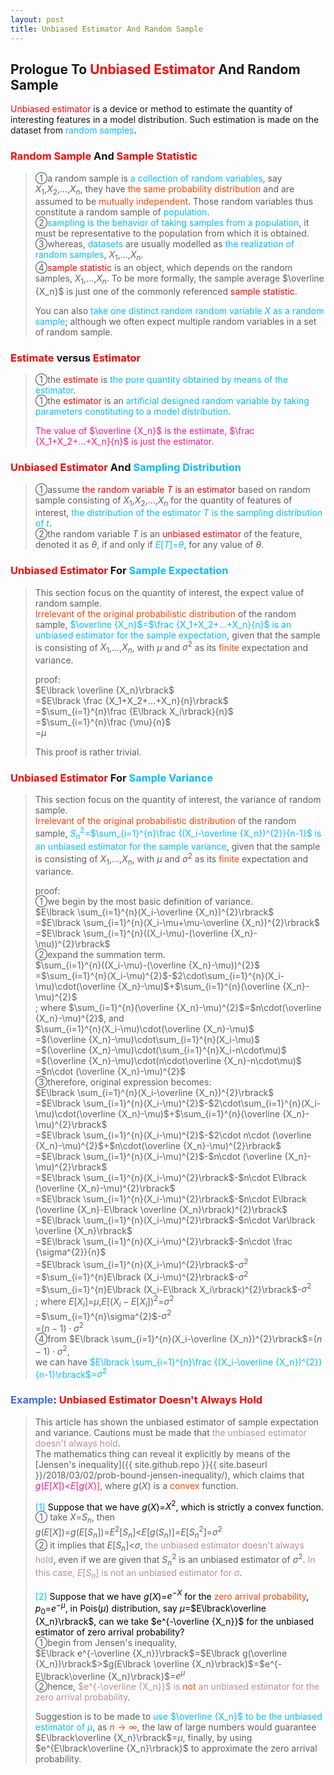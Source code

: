 ```yaml
---
layout: post
title: Unbiased Estimator And Random Sample
---
```


## Prologue To <font color="Red">Unbiased Estimator</font> And Random Sample
<p class="message">
<font color="Red">Unbiased estimator</font> is a device or method to estimate the quantity of interesting features in a model distribution.  Such estimation is made on the dataset from <font color="DeepSkyBlue">random samples</font>.
</p>

### <font color="Red">Random Sample</font> And <font color="Red">Sample Statistic</font>
>&#10112;a random sample is <font color="DeepSkyBlue">a collection of random variables</font>, say $X_1$,$X_2$,...,$X_n$, they have <font color="OrangeRed">the same probability distribution</font> and are assumed to be <font color="OrangeRed">mutually independent</font>.  Those random variables thus constitute a random sample of <font color="DeepSkyBlue">population</font>.  
>&#10113;<font color="DeepSkyBlue">sampling is the behavior of taking samples from a population</font>, it must be representative to the population from which it is obtained.  
>&#10114;whereas, <font color="DeepSkyBlue">datasets</font> are usually modelled as <font color="DeepSkyBlue">the realization of random samples</font>, $X_1$,...,$X_n$.  
>&#10115;<font color="red">sample statistic</font> is an object, which depends on the random samples, $X_1$,...,$X_n$.  To be more formally, the sample average $\overline {X_n}$ is just one of the commonly referenced <font color="red">sample statistic</font>.  
>
>You can also <font color="DeepSkyBlue">take one distinct random random variable $X$ as a random sample</font>; although we often expect multiple random variables in a set of random sample.  

### <font color="Red">Estimate</font> versus <font color="Red">Estimator</font>
>&#10112;the <font color="Red">estimate</font> is <font color="DeepSkyBlue">the pure quantity obtained by means of the estimator</font>.  
>&#10112;the <font color="Red">estimator</font> is an <font color="DeepSkyBlue">artificial designed random variable by taking parameters constituting to a model distribution</font>.  
>
><font color="DeepPink">The value of $\overline {X_n}$ is the estimate, $\frac {X_1+X_2+...+X_n}{n}$ is just the estimator.</font>  

### <font color="Red">Unbiased Estimator</font> And <font color="DeepSkyBlue">Sampling Distribution</font>
>&#10112;assume <font color="Red">the random variable $T$ is an estimator</font> based on random sample consisting of $X_1$,$X_2$,...,$X_n$ for the quantity of features of interest, <font color="DeepSkyBlue">the distribution of the estimator $T$ is the sampling distribution of $t$</font>.  
>&#10113;the random variable $T$ is an <font color="Red">unbiased estimator</font> of the feature, denoted it as $\theta$, if and only if <font color="DeepSkyBlue">$E\lbrack T\rbrack$=$\theta$</font>, for any value of $\theta$.  

### <font color="Red">Unbiased Estimator</font> For <font color="DeepSkyBlue">Sample Expectation</font>
>This section focus on the quantity of interest, the expect value of random sample.  
><font color="OrangeRed">Irrelevant of the original probabilistic distribution</font> of the random sample, <font color="DeepSkyBlue">$\overline {X_n}$=$\frac {X_1+X_2+...+X_n}{n}$ is an unbiased estimator for the sample expectation</font>, given that the sample is consisting of $X_1$,...,$X_n$, with $\mu$ and $\sigma^2$ as its <font color="OrangeRed">finite</font> expectation and variance.  
>
>proof:  
>$E\lbrack \overline {X_n}\rbrack$  
>=$E\lbrack \frac {X_1+X_2+...+X_n}{n}\rbrack$  
>=$\sum_{i=1}^{n}\frac {E\lbrack X_i\rbrack}{n}$  
>=$\sum_{i=1}^{n}\frac {\mu}{n}$  
>=$\mu$  
>
>This proof is rather trivial.  

### <font color="Red">Unbiased Estimator</font> For <font color="DeepSkyBlue">Sample Variance</font>
>This section focus on the quantity of interest, the variance of random sample.  
><font color="OrangeRed">Irrelevant of the original probabilistic distribution</font> of the random sample, <font color="DeepSkyBlue">$S_n^{2}$=$\sum_{i=1}^{n}\frac {(X_i-\overline {X_n})^{2}}{n-1}$ is an unbiased estimator for the sample variance</font>, given that the sample is consisting of $X_1$,...,$X_n$, with $\mu$ and $\sigma^2$ as its <font color="OrangeRed">finite</font> expectation and variance.  
>
>proof:  
>&#10112;we begin by the most basic definition of variance.  
>$E\lbrack \sum_{i=1}^{n}(X_i-\overline {X_n})^{2}\rbrack$  
>=$E\lbrack \sum_{i=1}^{n}(X_i-\mu+\mu-\overline {X_n})^{2}\rbrack$  
>=$E\lbrack \sum_{i=1}^{n}((X_i-\mu)-(\overline {X_n}-\mu))^{2}\rbrack$  
>&#10113;expand the summation term.  
>$\sum_{i=1}^{n}((X_i-\mu)-(\overline {X_n}-\mu))^{2}$  
>=$\sum_{i=1}^{n}(X_i-\mu)^{2}$-$2\cdot\sum_{i=1}^{n}(X_i-\mu)\cdot(\overline {X_n}-\mu)$+$\sum_{i=1}^{n}(\overline {X_n}-\mu)^{2}$  
>; where $\sum_{i=1}^{n}(\overline {X_n}-\mu)^{2}$=$n\cdot(\overline {X_n}-\mu)^{2}$, and  
>$\sum_{i=1}^{n}(X_i-\mu)\cdot(\overline {X_n}-\mu)$  
>=$(\overline {X_n}-\mu)\cdot\sum_{i=1}^{n}(X_i-\mu)$  
>=$(\overline {X_n}-\mu)\cdot(\sum_{i=1}^{n}X_i-n\cdot\mu)$  
>=$(\overline {X_n}-\mu)\cdot(n\cdot\overline {X_n}-n\cdot\mu)$  
>=$n\cdot (\overline {X_n}-\mu)^{2}$  
>&#10114;therefore, original expression becomes:  
>$E\lbrack \sum_{i=1}^{n}(X_i-\overline {X_n})^{2}\rbrack$  
>=$E\lbrack \sum_{i=1}^{n}(X_i-\mu)^{2}$-$2\cdot\sum_{i=1}^{n}(X_i-\mu)\cdot(\overline {X_n}-\mu)$+$\sum_{i=1}^{n}(\overline {X_n}-\mu)^{2}\rbrack$  
>=$E\lbrack \sum_{i=1}^{n}(X_i-\mu)^{2}$-$2\cdot n\cdot (\overline {X_n}-\mu)^{2}$+$n\cdot(\overline {X_n}-\mu)^{2}\rbrack$  
>=$E\lbrack \sum_{i=1}^{n}(X_i-\mu)^{2}$-$n\cdot (\overline {X_n}-\mu)^{2}\rbrack$  
>=$E\lbrack \sum_{i=1}^{n}(X_i-\mu)^{2}\rbrack$-$n\cdot E\lbrack (\overline {X_n}-\mu)^{2}\rbrack$  
>=$E\lbrack \sum_{i=1}^{n}(X_i-\mu)^{2}\rbrack$-$n\cdot E\lbrack (\overline {X_n}-E\lbrack \overline {X_n}\rbrack)^{2}\rbrack$  
>=$E\lbrack \sum_{i=1}^{n}(X_i-\mu)^{2}\rbrack$-$n\cdot Var\lbrack \overline {X_n}\rbrack$  
>=$E\lbrack \sum_{i=1}^{n}(X_i-\mu)^{2}\rbrack$-$n\cdot \frac {\sigma^{2}}{n}$  
>=$E\lbrack \sum_{i=1}^{n}(X_i-\mu)^{2}\rbrack$-$\sigma^{2}$  
>=$\sum_{i=1}^{n}E\lbrack (X_i-\mu)^{2}\rbrack$-$\sigma^{2}$  
>=$\sum_{i=1}^{n}E\lbrack (X_i-E\lbrack X_i\rbrack)^{2}\rbrack$-$\sigma^{2}$  
>; where $E\lbrack X_i\rbrack$=$\mu$,$E\lbrack (X_i-E\lbrack X_i\rbrack)^{2}$=$\sigma^2$  
>=$\sum_{i=1}^{n}\sigma^{2}$-$\sigma^{2}$  
>=$(n-1)\cdot\sigma^{2}$  
>&#10115;from $E\lbrack \sum_{i=1}^{n}(X_i-\overline {X_n})^{2}\rbrack$=$(n-1)\cdot\sigma^{2}$,  
>we can have <font color="DeepSkyBlue">$E\lbrack \sum_{i=1}^{n}\frac {(X_i-\overline {X_n})^{2}}{n-1}\rbrack$=$\sigma^{2}$</font>  

### <font color="RoyalBlue">Example</font>: <font color="Red">Unbiased Estimator Doesn't Always Hold</font>
>This article has shown the unbiased estimator of sample expectation and variance.  Cautions must be made that <font color="RosyBrown">the unbiased estimator doesn't always hold</font>.  
>The mathematics thing can reveal it explicitly by means of the [Jensen's inequality]({{ site.github.repo }}{{ site.baseurl }}/2018/03/02/prob-bound-jensen-inequality/), which claims that <font color="DeepPink">$g(E\lbrack X\rbrack)$<$E\lbrack g(X)\rbrack$</font>, where $g(X)$ is a <font color="OrangeRed">convex</font> function.  
>
><font color="DeepSkyBlue">[1]</font>
><font color="Black">Suppose that we have $g(X)$=$X^{2}$, which is strictly a convex function.</font>  
>&#10112; take $X$=$S_n$, then  
>$g(E\lbrack X\rbrack)$=$g(E\lbrack S_n\rbrack)$=$E^{2}\lbrack S_n\rbrack$<$E\lbrack g(S_n)\rbrack$=$E\lbrack S_n^{2}\rbrack$=$\sigma^{2}$  
>&#10113; it implies that $E\lbrack S_n\rbrack$<$\sigma$, <font color="RosyBrown">the unbiased estimator doesn't always hold</font>, even if we are given that $S_n^2$ is an unbiased estimator of $\sigma^{2}$.  <font color="RosyBrown">In this case, $E\lbrack S_n\rbrack$ is not an unbiased estimator for $\sigma$</font>.  
>
><font color="DeepSkyBlue">[2]</font>
><font color="Black">Suppose that we have $g(X)$=$e^{-X}$ for the <font color="OrangeRed">zero arrival probability</font>, $p_0$=$e^{-\mu}$, in Pois($\mu$) distribution, say $\mu$=$E\lbrack\overline {X_n}\rbrack$, can we take $e^{-\overline {X_n}}$ for the unbiased estimator of zero arrival probability?</font>  
>&#10112;begin from Jensen's inequality,  
>$E\lbrack e^{-\overline {X_n}}\rbrack$=$E\lbrack g(\overline {X_n})\rbrack$>$g(E\lbrack \overline {X_n}\rbrack)$=$e^{-E\lbrack\overline {X_n}\rbrack}$=$e^{\mu}$  
>&#10113;hence, <font color="RosyBrown">$e^{-\overline {X_n}}$ is <font color="OrangeRed">not</font> an unbiased estimator for the zero arrival probability</font>.
>  
>Suggestion is to be made to <font color="DeepSkyBlue">use $\overline {X_n}$ to be the unbiased estimator of $\mu$</font>, as <font color="OrangeRed">$n\rightarrow\infty$</font>, the law of large numbers would guarantee $E\lbrack\overline {X_n}\rbrack$=$\mu$, finally, by using $e^{E\lbrack\overline {X_n}\rbrack}$ to approximate the zero arrival probability.  

<!-- Γ -->
<!-- \frac{\Gamma(k + n)}{\Gamma(n)} \frac{1}{r^k}  -->
<!-- \mbox{\large$\vert$}\nolimits_0^\infty -->
<!-- \vert_0^\infty -->
<!-- \vert_{0.5}^{\infty} -->
<!-- &prime; ′ -->
<!-- &Prime; ″ -->
<!-- $E\lbrack X\rbrack$ -->
<!-- \overline{X_n} -->
<!-- \underset{Succss}P -->
<!-- \frac{{\overline {X_n}}-\mu}{S/\sqrt n} -->
<!-- \lim_{t\rightarrow\infty} -->
<!-- \int_{0}^{a}\lambda\cdot e^{-\lambda\cdot t}\operatorname dt -->

<!-- Notes -->
<!-- <font color="OrangeRed">items, verb, to make it the focus</font> -->
<!-- <font color="Red">KKT</font> -->
<!-- <font color="Red">SMO heuristics</font> -->
<!-- <font color="Red">F</font> distribution -->
<!-- <font color="Red">t</font> distribution -->
<!-- <font color="DeepSkyBlue">suggested item, soft item</font> -->
<!-- <font color="RoyalBlue">old alpha, quiz, example</font> -->
<!-- <font color="Green">new alpha</font> -->

<!-- <font color="DeepPink">positive conclusion, finding</font> -->
<!-- <font color="RosyBrown">negative conclusion, finding</font> -->

<!-- <font color="#00ADAD">policy</font> -->
<!-- <font color="#6100A8">full observable</font> -->
<!-- <font color="#FFAC12">partial observable</font> -->
<!-- <font color="#EB00EB">stochastic</font> -->
<!-- <font color="#8400E6">state transition</font> -->
<!-- <font color="#D600D6">discount factor gamma $\gamma$</font> -->
<!-- <font color="#D600D6">$V(S)$</font> -->
<!-- <font color="#9300FF">immediate reward R(S)</font> -->

<!-- 
[1]Given the vehicles pass through a highway toll station is $6$ per minute, what is the probability that no cars within $30$ seconds?
><font color="DeepSkyBlue">[1]</font>
><font color="OrangeRed">Given the vehicles pass through a highway toll station is $6$ per minute, what is the probability that no cars within $30$ seconds?</font>  
-->

<!-- https://www.medcalc.org/manual/gamma_distribution_functions.php -->
<!-- https://www.statlect.com/probability-distributions/student-t-distribution#hid5 -->
<!-- http://www.wiris.com/editor/demo/en/ -->